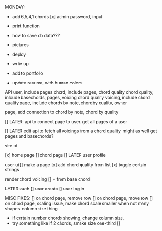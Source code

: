 MONDAY:

- add 6,5,4,1 chords
  [x] admin password, input
- print function
- how to save db data???

- pictures
- deploy
- write up

- add to portfolio
- update resume, with human colors

API
user, include pages
chord, include pages, chord quality
chord quality, inlcude basechords, pages, voicing
chord quality voicing, include chord quality
page, include chords by note, chordby quality, owner

page, add connection to chord by note, chord by quality

[] LATER: api to connect page to user. get all pages of a user

[] LATER edit api to fetch all voicings from a chord quality, might as well get pages and basechords?

site ui

[x] home page
[] chord page
[] LATER user profile

user ui
[] make a page
[x] add chord quality from list
[x] toggle certain strings

render chord voicing
[] + from base chord

LATER: auth
[] user create
[] user log in

MISC FIXES:
[] on chord page, remove row
[] on chord page, move row
[] on chord page, scaling issue, make chord scale smaller when not many shapes. column size thing.

- if certain number chords showing, change column size.
- try something like if 2 chords, smake size one-third
  []
